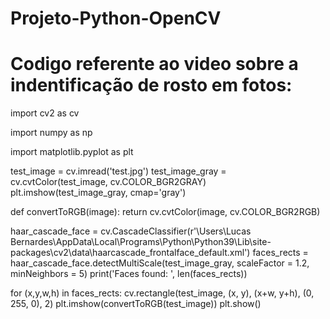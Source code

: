 # Projeto-Python-OpenCV
# Codigo referente ao video sobre a indentificação de rosto em fotos:

import cv2 as cv

import numpy as np

import matplotlib.pyplot as plt


test_image = cv.imread('test.jpg')
test_image_gray = cv.cvtColor(test_image, cv.COLOR_BGR2GRAY)
plt.imshow(test_image_gray, cmap='gray')

def convertToRGB(image):
    return cv.cvtColor(image, cv.COLOR_BGR2RGB)

haar_cascade_face = cv.CascadeClassifier(r'\Users\Lucas Bernardes\AppData\Local\Programs\Python\Python39\Lib\site-packages\cv2\data\haarcascade_frontalface_default.xml')
faces_rects = haar_cascade_face.detectMultiScale(test_image_gray, scaleFactor = 1.2, minNeighbors = 5)
print('Faces found: ', len(faces_rects))

for (x,y,w,h) in faces_rects:
     cv.rectangle(test_image, (x, y), (x+w, y+h), (0, 255, 0), 2)
plt.imshow(convertToRGB(test_image))
plt.show()
